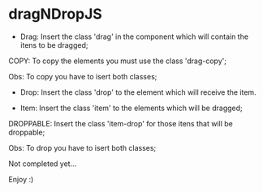 # dragNDropJS

* Drag:
Insert the class 'drag' in the component which will contain the itens to be dragged;

COPY: To copy the elements you must use the class 'drag-copy';

Obs: To copy you have to isert both classes;

* Drop:
Insert the class 'drop' to the element which will receive the item.

* Item:
Insert the class 'item' to the elements which will be dragged;

DROPPABLE: Insert the class 'item-drop' for those itens that will be droppable;

Obs: To drop you have to isert both classes;

Not completed yet...

Enjoy :)
